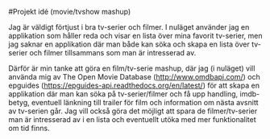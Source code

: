 #Projekt idé (movie/tvshow mashup)

Jag är väldigt förtjust i bra tv-serier och filmer. I nuläget använder jag en applikation som håller reda och visar en lista över mina favorit tv-serier, men jag saknar en applikation där man både kan söka och skapa en lista över tv-serier och filmer tillsammans som man är intresserad av.

Därför är min tanke att göra en film/tv-serie mashup, där jag (i nuläget) vill använda mig av The Open Movie Database (http://www.omdbapi.com/) och epguides (https://epguides-api.readthedocs.org/en/latest/) för att skapa en applikation där man kan söka på tv-serier/filmer och få upp handling, imdb-betyg, eventuell länkning till trailer för film och information om nästa avsnitt av tv-serien går. 
Jag vill också göra det möjligt att spara de filmer/tv-serier man är intresserad av i en lista och eventuellt utöka med mer funktionalitet om tid finns. 

